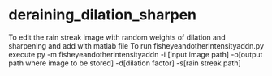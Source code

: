 # deraining_dilation_sharpen
To edit the rain streak image with random weights of dilation and sharpening and add with matlab file
To run fisheyeandotherintensityaddn.py execute py -m fisheyeandotherintensityaddn -i [input image path] -o[output path where image to be stored] -d[dilation factor] -s[rain streak path]
